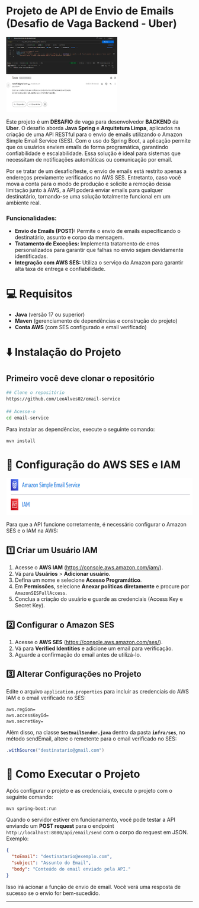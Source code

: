 
# Projeto de API de Envio de Emails (Desafio de Vaga Backend - Uber)

<img src=".github/1.PNG" alt="Projeto desenvolvido e testado utilizando o Postman para validar a API." width="300" height="100" style="display: inline-block; margin-right: 10px;"/>
<img src=".github/3.PNG" alt="Envio de email funcionando." width="300" height="100" style="display: inline-block;"/>

Este projeto é um **DESAFIO** de vaga para desenvolvedor **BACKEND** da **Uber**. O desafio aborda **Java Spring** e **Arquitetura Limpa**, aplicados na criação de uma API RESTful para o envio de emails utilizando o Amazon Simple Email Service (SES). Com o uso do Spring Boot, a aplicação permite que os usuários enviem emails de forma programática, garantindo confiabilidade e escalabilidade. Essa solução é ideal para sistemas que necessitam de notificações automáticas ou comunicação por email.

Por se tratar de um desafio/teste, o envio de emails está restrito apenas a endereços previamente verificados no AWS SES. Entretanto, caso você mova a conta para o modo de produção e solicite a remoção dessa limitação junto à AWS, a API poderá enviar emails para qualquer destinatário, tornando-se uma solução totalmente funcional em um ambiente real.

### Funcionalidades:

- **Envio de Emails (POST):** Permite o envio de emails especificando o destinatário, assunto e corpo da mensagem.  
- **Tratamento de Exceções:** Implementa tratamento de erros personalizados para garantir que falhas no envio sejam devidamente identificadas.  
- **Integração com AWS SES:** Utiliza o serviço da Amazon para garantir alta taxa de entrega e confiabilidade.

# 💻 Requisitos
- **Java** (versão 17 ou superior)
- **Maven** (gerenciamento de dependências e construção do projeto)
- **Conta AWS** (com SES configurado e email verificado)

# ⬇️ Instalação do Projeto
## Primeiro você deve clonar o repositório

```bash
## Clone o repositório
https://github.com/LeoAlves02/email-service

## Acesse-o
cd email-service
```

Para instalar as dependências, execute o seguinte comando:

```bash
mvn install
```

# 🚀 Configuração do AWS SES e IAM

<img src=".github/2.PNG" alt="Configuração do AWS SES e IAM." width="600" height="100"/>

Para que a API funcione corretamente, é necessário configurar o Amazon SES e o IAM na AWS:

## 1️⃣ Criar um Usuário IAM

1. Acesse o **AWS IAM** (https://console.aws.amazon.com/iam/).
2. Vá para **Usuários** > **Adicionar usuário**.
3. Defina um nome e selecione **Acesso Programático**.
4. Em **Permissões**, selecione **Anexar políticas diretamente** e procure por `AmazonSESFullAccess`.
5. Conclua a criação do usuário e guarde as credenciais (Access Key e Secret Key).

## 2️⃣ Configurar o Amazon SES

1. Acesse o **AWS SES** (https://console.aws.amazon.com/ses/).
2. Vá para **Verified Identities** e adicione um email para verificação.
3. Aguarde a confirmação do email antes de utilizá-lo.

## 3️⃣ Alterar Configurações no Projeto

Edite o arquivo `application.properties` para incluir as credenciais do AWS IAM e o email verificado no SES:

```properties
aws.region= 
aws.accessKeyId= 
aws.secretKey= 
```

Além disso, na classe **`SesEmailSender.java`** dentro da pasta **`infra/ses`**, no método sendEmail, altere o remetente para o email verificado no SES:

```java
.withSource("destinatario@gmail.com")
```

# 🚀 Como Executar o Projeto

Após configurar o projeto e as credenciais, execute o projeto com o seguinte comando:

```bash
mvn spring-boot:run
```

Quando o servidor estiver em funcionamento, você pode testar a API enviando um **POST request** para o endpoint `http://localhost:8080/api/email/send` com o corpo do request em JSON. Exemplo:

```json
{
  "toEmail": "destinatario@exemplo.com",
  "subject": "Assunto do Email",
  "body": "Conteúdo do email enviado pela API."
}
```

Isso irá acionar a função de envio de email. Você verá uma resposta de sucesso se o envio for bem-sucedido.

---

